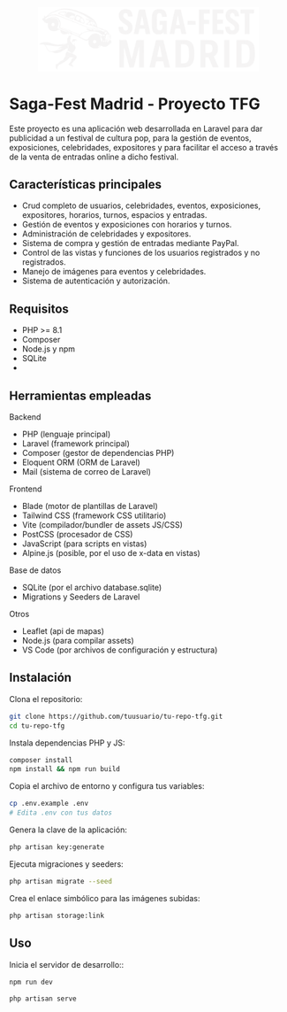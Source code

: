 <p align="center"><img src="public/assets/icons/logosagafestmadrid.svg" width="400" alt="Logo Saga-Fest Madrid"></a></p>

# Saga-Fest Madrid - Proyecto TFG

Este proyecto es una aplicación web desarrollada en Laravel para dar publicidad a un festival de cultura pop, para la gestión de eventos, exposiciones, celebridades, expositores y para facilitar el acceso a través de la venta de entradas online a dicho festival.

## Características principales

- Crud completo de usuarios, celebridades, eventos, exposiciones, expositores, horarios, turnos, espacios y entradas.
- Gestión de eventos y exposiciones con horarios y turnos.
- Administración de celebridades y expositores.
- Sistema de compra y gestión de entradas mediante PayPal.
- Control de las vistas y funciones de los usuarios registrados y no registrados.
- Manejo de imágenes para eventos y celebridades.
- Sistema de autenticación y autorización.

## Requisitos

- PHP >= 8.1
- Composer
- Node.js y npm
- SQLite
- 
## Herramientas empleadas

Backend
- PHP (lenguaje principal)
- Laravel (framework principal)
- Composer (gestor de dependencias PHP)
- Eloquent ORM (ORM de Laravel)
- Mail (sistema de correo de Laravel)

Frontend
- Blade (motor de plantillas de Laravel)
- Tailwind CSS (framework CSS utilitario)
- Vite (compilador/bundler de assets JS/CSS)
- PostCSS (procesador de CSS)
- JavaScript (para scripts en vistas)
- Alpine.js (posible, por el uso de x-data en vistas)

Base de datos
- SQLite (por el archivo database.sqlite)
- Migrations y Seeders de Laravel

Otros
- Leaflet (api de mapas)
- Node.js (para compilar assets)
- VS Code (por archivos de configuración y estructura)

## Instalación

Clona el repositorio:
   ```bash
   git clone https://github.com/tuusuario/tu-repo-tfg.git
   cd tu-repo-tfg
   ```
Instala dependencias PHP y JS:
   ```bash
   composer install
   npm install && npm run build
   ```
Copia el archivo de entorno y configura tus variables:
   ```bash
   cp .env.example .env
   # Edita .env con tus datos
   ```
Genera la clave de la aplicación:
   ```bash
   php artisan key:generate
   ```
Ejecuta migraciones y seeders:
   ```bash
   php artisan migrate --seed
   ```
Crea el enlace simbólico para las imágenes subidas:
   ```bash
   php artisan storage:link
   ```

## Uso

Inicia el servidor de desarrollo::
   ```bash
   npm run dev
   ```
   ```bash
   php artisan serve
   ```
